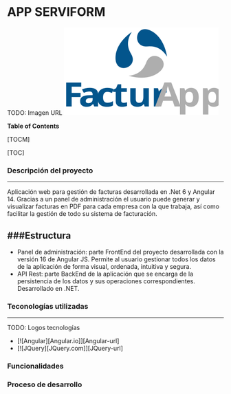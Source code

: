 # APP SERVIFORM
TODO: Imagen URL
![](https://github.com/MCB-ONE/Proyecto_Final_Servinform/blob/master/logo-facturapp-180x100.svg)

**Table of Contents**

[TOCM]

[TOC]


### Descripción del proyecto
------------
Aplicación web para gestión de facturas desarrollada en .Net 6 y Angular 14. Gracias a un panel de administración el usuario puede generar y visualizar facturas en PDF para cada empresa con la que trabaja, así como facilitar la gestión de todo su sistema de facturación.

###Estructura
------------

* Panel de administración: parte FrontEnd del proyecto desarrollada con la versión 16 de Angular JS. Permite al usuario gestionar todos los datos de la aplicación de forma visual, ordenada, intuitiva y segura.
* API Rest: parte BackEnd de la aplicación que se encarga de la persistencia de los datos y sus operaciones correspondientes. Desarrollado en .NET.


### Teconologías utilizadas
------------
TODO: Logos tecnologías
* [![Angular][Angular.io]][Angular-url]
* [![JQuery][JQuery.com]][JQuery-url]

### Funcionalidades

### Proceso de desarrollo